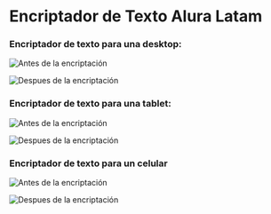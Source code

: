 <!-- J1RJCEMXfHxB7JKPTORw7Jxw2Fj1xqOq4y3dzdfH -->

<h1 aling="center">Encriptador de Texto Alura Latam</h1>
<h3>Encriptador de texto para una desktop:</h3>

![Antes de la encriptación](./imagenesProyecto/imagen1Desktop.png)

![Despues de la encriptación](./imagenesProyecto/imagen2Desktop.png)

<h3>Encriptador de texto para una tablet:</h3>

![Antes de la encriptación](./imagenesProyecto/imagen1Tablet.png)

![Despues de la encriptación](./imagenesProyecto/imagen2Tablet.png)

<h3>Encriptador de texto para un celular</h3>

![Antes de la encriptación](./imagenesProyecto/imagen1Celular.png)

![Despues de la encriptación](./imagenesProyecto/imagen2Celular.png)